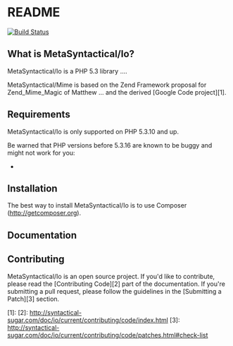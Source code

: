 README
======

[![Build Status](https://secure.travis-ci.org/metasyntactical/io.png?branch=master)](http://travis-ci.org/metasyntactical/io)

What is MetaSyntactical/Io?
-----------------------------

MetaSyntactical/Io is a PHP 5.3 library ....

MetaSyntactical/Mime is based on the Zend Framework proposal for
Zend_Mime_Magic of Matthew ... and the derived [Google Code project][1].

Requirements
------------

MetaSyntactical/Io is only supported on PHP 5.3.10 and up.

Be warned that PHP versions before 5.3.16 are known to be buggy and might not
work for you:

 *

Installation
------------

The best way to install MetaSyntactical/Io is to use Composer (http://getcomposer.org).

Documentation
-------------


Contributing
------------

MetaSyntactical/Io is an open source project. If you'd like to contribute,
please read the [Contributing Code][2] part of the documentation. If you're
submitting a pull request, please follow the guidelines in the
[Submitting a Patch][3] section.

[1]:
[2]: http://syntactical-sugar.com/doc/io/current/contributing/code/index.html
[3]: http://syntactical-sugar.com/doc/io/current/contributing/code/patches.html#check-list
